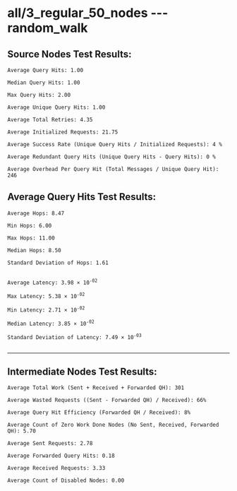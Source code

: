 # all/3_regular_50_nodes --- random_walk
## Source Nodes Test Results:
	Average Query Hits: 1.00

	Median Query Hits: 1.00

	Max Query Hits: 2.00

	Average Unique Query Hits: 1.00

	Average Total Retries: 4.35

	Average Initialized Requests: 21.75

	Average Success Rate (Unique Query Hits / Initialized Requests): 4 %

	Average Redundant Query Hits (Unique Query Hits - Query Hits): 0 %

	Average Overhead Per Query Hit (Total Messages / Unique Query Hit): 246



## Average Query Hits Test Results:
<pre><code>Average Hops: 8.47

Min Hops: 6.00

Max Hops: 11.00

Median Hops: 8.50

Standard Deviation of Hops: 1.61


Average Latency: 3.98 × 10<sup>-02</sup>

Max Latency: 5.38 × 10<sup>-02</sup>

Min Latency: 2.71 × 10<sup>-02</sup>

Median Latency: 3.85 × 10<sup>-02</sup>

Standard Deviation of Latency: 7.49 × 10<sup>-03</sup>

</code></pre>

---------------------------------------------
## Intermediate Nodes Test Results:

	Average Total Work (Sent + Received + Forwarded QH): 301

	Average Wasted Requests ((Sent - Forwarded QH) / Received): 66%

	Average Query Hit Efficiency (Forwarded QH / Received): 8%

	Average Count of Zero Work Done Nodes (No Sent, Received, Forwarded QH): 5.70

	Average Sent Requests: 2.78

	Average Forwarded Query Hits: 0.18

	Average Received Requests: 3.33

	Average Count of Disabled Nodes: 0.00

